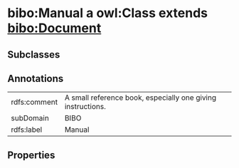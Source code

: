 # bibo:Manual a owl:Class extends [bibo:Document](/ontology/bibo/Document)

## Subclasses

## Annotations

|||
|-----|-----|
|rdfs:comment|A small reference book, especially one giving instructions.|
|subDomain|BIBO|
|rdfs:label|Manual|

## Properties

